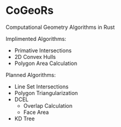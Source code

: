# CoGeoRs
Computational Geometry Algorithms in Rust

Implimented Algorithms:
- Primative Intersections
- 2D Convex Hulls
- Polygon Area Calculation

Planned Algorithms:
- Line Set Intersections
- Polygon Triangularization
- DCEL
    - Overlap Calculation
    - Face Area
- KD Tree
